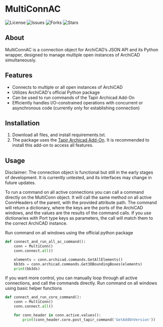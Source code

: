 # MultiConnAC


![License](https://img.shields.io/github/license/SzamosiMate/MultiConnAC) ![Issues](https://img.shields.io/github/issues/SzamosiMate/MultiConnAC) ![Forks](https://img.shields.io/github/forks/SzamosiMate/MultiConnAC) ![Stars](https://img.shields.io/github/stars/SzamosiMate/MultiConnAC)

## About

MultiConnAC is a connection object for ArchiCAD’s JSON API and its Python wrapper, designed to manage multiple open instances of ArchiCAD simultaneously.

## Features

- Connects to multiple or all open instances of ArchiCAD
- Utilizes ArchiCAD's official Python package
- Can be used to run commands of the Tapir Archicad Add-On
- Efficiently handles I/O-constrained operations with concurrent or asynchronous code (currently only for establishing connection)

## Installation

1. Download all files, and install requirements.txt.
2. The package uses the [Tapir Archicad Add-On](https://github.com/ENZYME-APD/tapir-archicad-automation?tab=readme-ov-file). It is recommended to install this add-on to access all features. 

## Usage

Disclaimer:
The connection object is functional but still in the early stages of development. It is currently untested, and its interfaces may change in future updates.

To run a command on all active connections you can call a command directly on the MultiConn object. It will call the same method on all active ConnHeaders of the parent, with the provided attribute path.
The command will return a dictionary, where the keys are the ports of the ArchiCAD windows, and the values are the results of the command calls. 
If you use dictionaries with Port type keys as parameters, the call will match them to the correct ArchiCAD instance.

Run command on all windows using the official python package

```python 
def connect_and_run_all_ac_command():
    conn = MultiConn()
    conn.connect.all()

    elements = conn.archicad.commands.GetAllElements()
    bb3ds = conn.archicad.commands.Get3DBoundingBoxes(elements)
    print(bb3ds)
```

If you want more control, you can manually loop through all active connections, and call the commands directly.
Run command on all windows using basic helper functions
```python 
def connect_and_run_core_command():
    conn = MultiConn()
    conn.connect.all()

    for conn_header in conn.active.values():
        print(conn_header.core.post_tapir_command('GetAddOnVersion'))
```
